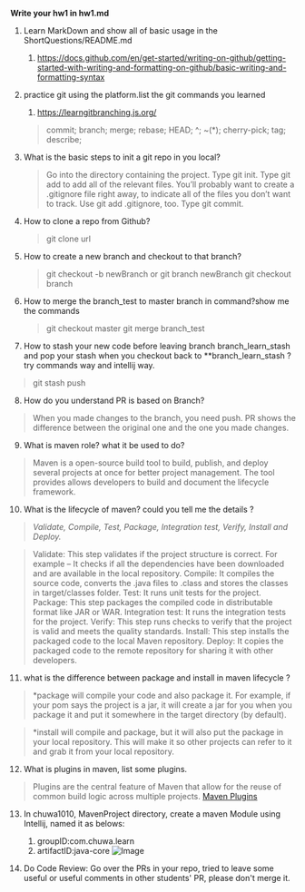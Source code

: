 **Write your hw1 in hw1.md**
1. Learn MarkDown and show all of basic usage in the ShortQuestions/README.md
	1. https://docs.github.com/en/get-started/writing-on-github/getting-started-with-writing-and-formatting-on-github/basic-writing-and-formatting-syntax
2. practice git using the platform.list the git commands you learned
	1. https://learngitbranching.js.org/
	>commit; branch; merge; rebase; HEAD; ^; ~(*); cherry-pick; tag; describe; 
3. What is the basic steps to init a git repo in you local?
	>Go into the directory containing the project.
	>Type git init.
	>Type git add to add all of the relevant files.
	>You’ll probably want to create a .gitignore file right away, to indicate all of the files you don’t want to track. Use git add .gitignore, too.
	>Type git commit.

4. How to clone a repo from Github?
	>git clone url
5. How to create a new branch and checkout to that branch?
	>git checkout -b newBranch
	>or
	>git branch newBranch
	>git checkout branch
6. How to merge the branch_test to master branch in command?show me the commands
	>git checkout master
	>git merge branch_test
7. How to stash your new code before leaving branch branch_learn_stash and pop your stash when you checkout back to **branch_learn_stash ? try commands way and intellij way.
  >git stash push
8. How do you understand PR is based on Branch?
  >When you made changes to the branch, you need push. PR shows the difference between the original one and the one you made changes.
9. What is maven role? what it be used to do?
  >Maven is a open-source build tool to build, publish, and deploy several projects at once for better project management. The tool provides allows developers to build and document the lifecycle framework. 
10. What is the lifecycle of maven? could you tell me the details ?

  >*Validate, Compile, Test, Package, Integration test, Verify, Install and Deploy.*
  
  >Validate: This step validates if the project structure is correct. For example – It checks if all the dependencies have been downloaded and are available in the local repository.
  >Compile: It compiles the source code, converts the .java files to .class and stores the classes in target/classes folder.
  >Test: It runs unit tests for the project.
  >Package: This step packages the compiled code in distributable format like JAR or WAR.
  >Integration test: It runs the integration tests for the project.
  >Verify: This step runs checks to verify that the project is valid and meets the quality standards.
  >Install: This step installs the packaged code to the local Maven repository.
  >Deploy: It copies the packaged code to the remote repository for sharing it with other developers.
11. what is the difference between package and install in maven lifecycle ?
  >*package will compile your code and also package it. For example, if your pom says the project is a jar, it will create a jar for you when you package it and put it somewhere in the target directory (by default).

  >*install will compile and package, but it will also put the package in your local repository. This will make it so other projects can refer to it and grab it from your local repository.

12. What is plugins in maven, list some plugins.

  >Plugins are the central feature of Maven that allow for the reuse of common build logic across multiple projects. 
  >[Maven Plugins](https://maven.apache.org/plugins/)
13. In chuwa1010, MavenProject directory, create a maven Module using Intellij, named it as belows:
	1. groupID:com.chuwa.learn
	2. artifactID:java-core
  ![Image](https://user-images.githubusercontent.com/78085774/195385247-886c65f2-5a02-4c1c-b682-c113e12ee437.jpg)



14. Do Code Review: Go over the PRs in your repo, tried to leave some useful or useful comments in other
students' PR, please don't merge it.
